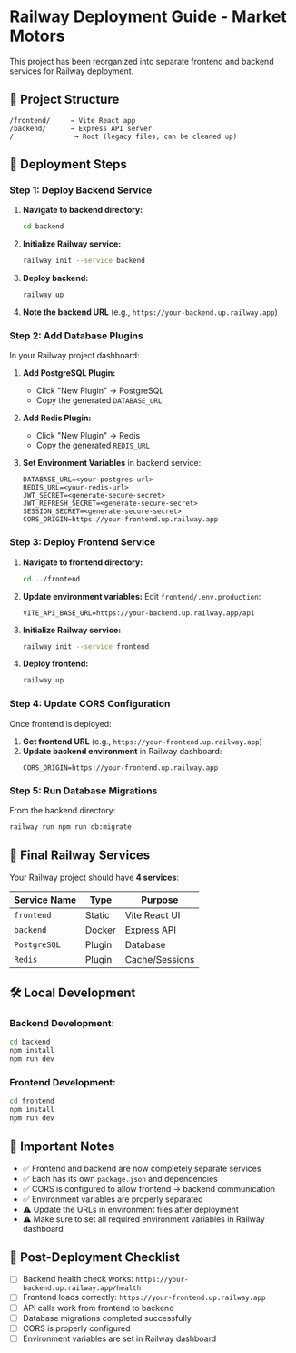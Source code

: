 # Railway Deployment Guide - Market Motors

This project has been reorganized into separate frontend and backend services for Railway deployment.

## 📁 Project Structure

```
/frontend/     → Vite React app
/backend/      → Express API server
/               → Root (legacy files, can be cleaned up)
```

## 🚀 Deployment Steps

### Step 1: Deploy Backend Service

1. **Navigate to backend directory:**

   ```bash
   cd backend
   ```

2. **Initialize Railway service:**

   ```bash
   railway init --service backend
   ```

3. **Deploy backend:**

   ```bash
   railway up
   ```

4. **Note the backend URL** (e.g., `https://your-backend.up.railway.app`)

### Step 2: Add Database Plugins

In your Railway project dashboard:

1. **Add PostgreSQL Plugin:**

   - Click "New Plugin" → PostgreSQL
   - Copy the generated `DATABASE_URL`

2. **Add Redis Plugin:**

   - Click "New Plugin" → Redis
   - Copy the generated `REDIS_URL`

3. **Set Environment Variables** in backend service:
   ```
   DATABASE_URL=<your-postgres-url>
   REDIS_URL=<your-redis-url>
   JWT_SECRET=<generate-secure-secret>
   JWT_REFRESH_SECRET=<generate-secure-secret>
   SESSION_SECRET=<generate-secure-secret>
   CORS_ORIGIN=https://your-frontend.up.railway.app
   ```

### Step 3: Deploy Frontend Service

1. **Navigate to frontend directory:**

   ```bash
   cd ../frontend
   ```

2. **Update environment variables:**
   Edit `frontend/.env.production`:

   ```
   VITE_API_BASE_URL=https://your-backend.up.railway.app/api
   ```

3. **Initialize Railway service:**

   ```bash
   railway init --service frontend
   ```

4. **Deploy frontend:**
   ```bash
   railway up
   ```

### Step 4: Update CORS Configuration

Once frontend is deployed:

1. **Get frontend URL** (e.g., `https://your-frontend.up.railway.app`)
2. **Update backend environment** in Railway dashboard:
   ```
   CORS_ORIGIN=https://your-frontend.up.railway.app
   ```

### Step 5: Run Database Migrations

From the backend directory:

```bash
railway run npm run db:migrate
```

## 🔧 Final Railway Services

Your Railway project should have **4 services**:

| Service Name | Type   | Purpose        |
| ------------ | ------ | -------------- |
| `frontend`   | Static | Vite React UI  |
| `backend`    | Docker | Express API    |
| `PostgreSQL` | Plugin | Database       |
| `Redis`      | Plugin | Cache/Sessions |

## 🛠 Local Development

### Backend Development:

```bash
cd backend
npm install
npm run dev
```

### Frontend Development:

```bash
cd frontend
npm install
npm run dev
```

## 📝 Important Notes

- ✅ Frontend and backend are now completely separate services
- ✅ Each has its own `package.json` and dependencies
- ✅ CORS is configured to allow frontend → backend communication
- ✅ Environment variables are properly separated
- ⚠️ Update the URLs in environment files after deployment
- ⚠️ Make sure to set all required environment variables in Railway dashboard

## 🚨 Post-Deployment Checklist

- [ ] Backend health check works: `https://your-backend.up.railway.app/health`
- [ ] Frontend loads correctly: `https://your-frontend.up.railway.app`
- [ ] API calls work from frontend to backend
- [ ] Database migrations completed successfully
- [ ] CORS is properly configured
- [ ] Environment variables are set in Railway dashboard
